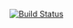 [![Build Status](https://travis-ci.org/gtt116/api-ocr.svg?branch=master)](https://travis-ci.org/gtt116/api-ocr)
